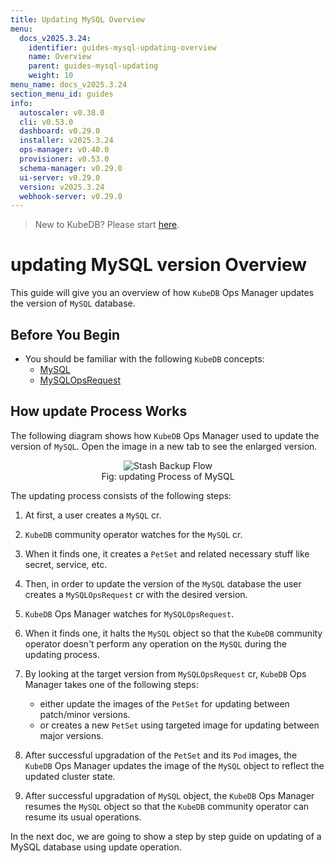 ```yaml
---
title: Updating MySQL Overview
menu:
  docs_v2025.3.24:
    identifier: guides-mysql-updating-overview
    name: Overview
    parent: guides-mysql-updating
    weight: 10
menu_name: docs_v2025.3.24
section_menu_id: guides
info:
  autoscaler: v0.38.0
  cli: v0.53.0
  dashboard: v0.29.0
  installer: v2025.3.24
  ops-manager: v0.40.0
  provisioner: v0.53.0
  schema-manager: v0.29.0
  ui-server: v0.29.0
  version: v2025.3.24
  webhook-server: v0.29.0
---
```


> New to KubeDB? Please start [here](/docs/v2025.3.24/README).

# updating MySQL version Overview

This guide will give you an overview of how `KubeDB` Ops Manager updates the version of `MySQL` database.

## Before You Begin

- You should be familiar with the following `KubeDB` concepts:
  - [MySQL](/docs/v2025.3.24/guides/mysql/concepts/database/)
  - [MySQLOpsRequest](/docs/v2025.3.24/guides/mysql/concepts/opsrequest/)

## How update Process Works

The following diagram shows how `KubeDB` Ops Manager used to update the version of `MySQL`. Open the image in a new tab to see the enlarged version.

<figure align="center">
  <img alt="Stash Backup Flow" src="/docs/v2025.3.24/guides/mysql/update-version/overview/images/my-updating.png">
<figcaption align="center">Fig: updating Process of MySQL</figcaption>
</figure>

The updating process consists of the following steps:

1. At first, a user creates a `MySQL` cr.

2. `KubeDB` community operator watches for the `MySQL` cr.

3. When it finds one, it creates a `PetSet` and related necessary stuff like secret, service, etc.

4. Then, in order to update the version of the `MySQL` database the user creates a `MySQLOpsRequest` cr with the desired version.

5. `KubeDB` Ops Manager watches for `MySQLOpsRequest`.

6. When it finds one, it halts the `MySQL` object so that the `KubeDB` community operator doesn't perform any operation on the `MySQL` during the updating process.

7. By looking at the target version from `MySQLOpsRequest` cr, `KubeDB` Ops Manager takes one of the following steps:
    - either update the images of the `PetSet` for updating between patch/minor versions.
    - or creates a new `PetSet` using targeted image for updating between major versions.

8. After successful upgradation of the `PetSet` and its `Pod` images, the `KubeDB` Ops Manager updates the image of the `MySQL` object to reflect the updated cluster state.

9. After successful upgradation of `MySQL` object, the `KubeDB` Ops Manager resumes the `MySQL` object so that the `KubeDB` community operator can resume its usual operations.

In the next doc, we are going to show a step by step guide on updating of a MySQL database using update operation.